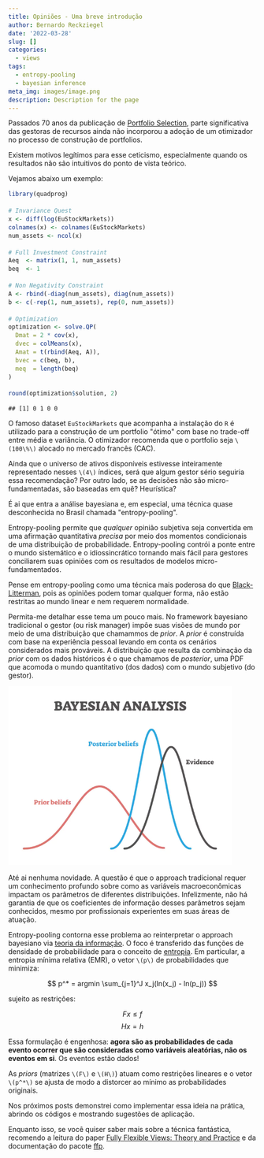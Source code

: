 ```yaml
---
title: Opiniões - Uma breve introdução
author: Bernardo Reckziegel
date: '2022-03-28'
slug: []
categories:
  - views
tags:
  - entropy-pooling
  - bayesian inference
meta_img: images/image.png
description: Description for the page
---
```


Passados 70 anos da publicação de [Portfolio Selection](https://www.math.hkust.edu.hk/~maykwok/courses/ma362/07F/markowitz_JF.pdf), parte significativa das gestoras de recursos ainda não incorporou a adoção de um otimizador no processo de construção de portfolios.

Existem motivos legítimos para esse ceticismo, especialmente quando os resultados não são intuitivos do ponto de vista teórico. 

Vejamos abaixo um exemplo:


```r
library(quadprog)

# Invariance Quest
x <- diff(log(EuStockMarkets))
colnames(x) <- colnames(EuStockMarkets)
num_assets <- ncol(x)

# Full Investment Constraint
Aeq  <- matrix(1, 1, num_assets)
beq  <- 1

# Non Negativity Constraint
A <- rbind(-diag(num_assets), diag(num_assets))
b <- c(-rep(1, num_assets), rep(0, num_assets))

# Optimization
optimization <- solve.QP(
  Dmat = 2 * cov(x), 
  dvec = colMeans(x), 
  Amat = t(rbind(Aeq, A)), 
  bvec = c(beq, b), 
  meq  = length(beq)
)

round(optimization$solution, 2)
```

```
## [1] 0 1 0 0
```

O famoso dataset `EuStockMarkets` que acompanha a instalação do `R` é utilizado para a construção de um portfolio "ótimo" com base no trade-off entre média e variância. O otimizador recomenda que o portfolio seja `\(100\%\)` alocado no mercado francês (CAC). 

Ainda que o universo de ativos disponíveis estivesse inteiramente representado nesses `\(4\)` índices, será que algum gestor sério seguiria essa recomendação? Por outro lado, se as decisões não são micro-fundamentadas, são baseadas em quê? Heurística? 

<!-- Soa como se o time de gestão vivesse na década de 30 do século passado. -->

É ai que entra a análise bayesiana e, em especial, uma técnica quase desconhecida no Brasil chamada "entropy-pooling". 

Entropy-pooling permite que _qualquer_ opinião subjetiva seja convertida em uma afirmação quantitativa _precisa_ por meio dos momentos condicionais de uma distribuição de probabilidade. Entropy-pooling contrói a ponte entre o mundo sistemático e o idiossincrático tornando mais fácil para gestores conciliarem suas opiniões com os resultados de modelos micro-fundamentados. 

Pense em entropy-pooling como uma técnica mais poderosa do que [Black-Litterman](https://en.wikipedia.org/wiki/Black%E2%80%93Litterman_model), pois as opiniões podem tomar qualquer forma, não estão restritas ao mundo linear e nem requerem normalidade.

<!-- Esse resultado é válido para qualquer distribuição! -->

Permita-me detalhar esse tema um pouco mais. No framework bayesiano tradicional o gestor (ou risk manager) impôe suas visões de mundo por meio de uma distribuição que chamammos de _prior_. A _prior_ é construída com base na experiência pessoal levando em conta os cenários considerados mais prováveis. A distribuição que resulta da combinação da _prior_ com os dados históricos é o que chamamos de _posterior_, uma PDF que acomoda o mundo quantitativo (dos dados) com o mundo subjetivo (do gestor).

<img src="images/bayesian_analysis.jpg" alt="" width="90%" height="70%"/>

Até ai nenhuma novidade. A questão é que o approach tradicional requer um conhecimento profundo sobre como as variáveis macroeconômicas impactam os parâmetros de diferentes distribuições. Infelizmente, não há garantia de que os coeficientes de informação desses parâmetros sejam conhecidos, mesmo por profissionais experientes em suas áreas de atuação.

<!-- Em muitos casos, a escolha dos parâmetros pode parecer tão _ad hoc_ a ponto de enfraquecer a análise. Em outros casos, o exato formato da _posterior_ não é conhecido _ex ante_, de modo que o problema deve ser solucionado numericamente via [Markov-Chain Monte-Carlo (MCMC)](https://en.wikipedia.org/wiki/Markov_chain_Monte_Carlo), uma técnica computacionalmente demandante. -->

Entropy-pooling contorna esse problema ao reinterpretar o approach bayesiano via [teoria da informação](https://en.wikipedia.org/wiki/Information_theory). O foco é transferido das funções de densidade de probabilidade para o conceito de [entropia](https://en.wikipedia.org/wiki/Entropy_(information_theory)). Em particular, a entropia mínima relativa (EMR), o vetor `\(p\)` de probabilidades que minimiza:

$$ p^* = argmin \sum_{j=1}^J x_j(ln(x_j) - ln(p_j)) $$

sujeito as restrições: 

$$ Fx \leq f $$
$$ Hx = h $$  

Essa formulação é engenhosa: __agora são as probabilidades de cada evento ocorrer que são consideradas como variáveis aleatórias, não os eventos em si__. Os eventos estão dados!
    
As _priors_ (matrizes `\(F\)` e `\(H\)`) atuam como restrições lineares e o vetor `\(p^*\)` se ajusta de modo a distorcer ao mínimo as probabilidades originais.

Nos próximos posts demonstrei como implementar essa ideia na prática, abrindo os códigos e mostrando sugestões de aplicação. 

Enquanto isso, se você quiser saber mais sobre a técnica fantástica, recomendo a leitura do paper [Fully Flexible Views: Theory and Practice](https://papers.ssrn.com/sol3/papers.cfm?abstract_id=1213325) e da documentação do pacote [ffp](https://reckziegel.github.io/FFP/).





